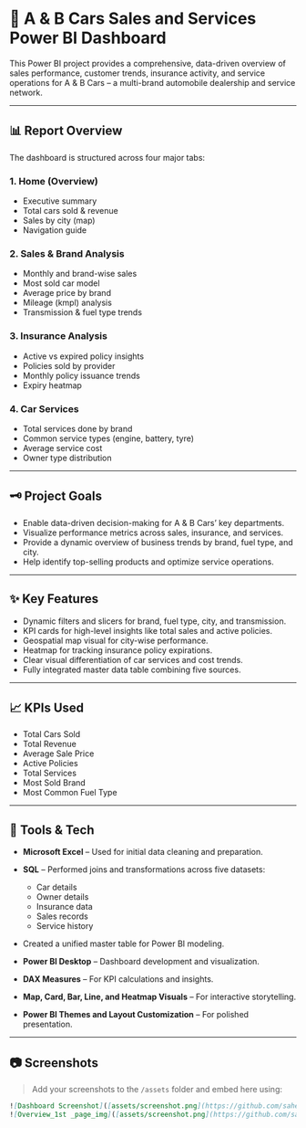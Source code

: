 # 🚗 A & B Cars Sales and Services Power BI Dashboard

This Power BI project provides a comprehensive, data-driven overview of sales performance, customer trends, insurance activity, and service operations for A & B Cars – a multi-brand automobile dealership and service network.

---

## 📊 Report Overview

The dashboard is structured across four major tabs:

### 1. **Home (Overview)**

* Executive summary
* Total cars sold & revenue
* Sales by city (map)
* Navigation guide

### 2. **Sales & Brand Analysis**

* Monthly and brand-wise sales
* Most sold car model
* Average price by brand
* Mileage (kmpl) analysis
* Transmission & fuel type trends

### 3. **Insurance Analysis**

* Active vs expired policy insights
* Policies sold by provider
* Monthly policy issuance trends
* Expiry heatmap

### 4. **Car Services**

* Total services done by brand
* Common service types (engine, battery, tyre)
* Average service cost
* Owner type distribution

---

## 🗝️ Project Goals

* Enable data-driven decision-making for A & B Cars’ key departments.
* Visualize performance metrics across sales, insurance, and services.
* Provide a dynamic overview of business trends by brand, fuel type, and city.
* Help identify top-selling products and optimize service operations.

---

## ✨ Key Features

* Dynamic filters and slicers for brand, fuel type, city, and transmission.
* KPI cards for high-level insights like total sales and active policies.
* Geospatial map visual for city-wise performance.
* Heatmap for tracking insurance policy expirations.
* Clear visual differentiation of car services and cost trends.
* Fully integrated master data table combining five sources.

---

## 📈 KPIs Used

* Total Cars Sold
* Total Revenue
* Average Sale Price
* Active Policies
* Total Services
* Most Sold Brand
* Most Common Fuel Type

---

## 🧰 Tools & Tech

* **Microsoft Excel** – Used for initial data cleaning and preparation.
* **SQL** – Performed joins and transformations across five datasets:

  * Car details
  * Owner details
  * Insurance data
  * Sales records
  * Service history
* Created a unified master table for Power BI modeling.
* **Power BI Desktop** – Dashboard development and visualization.
* **DAX Measures** – For KPI calculations and insights.
* **Map, Card, Bar, Line, and Heatmap Visuals** – For interactive storytelling.
* **Power BI Themes and Layout Customization** – For polished presentation.

---

## 📷 Screenshots

> Add your screenshots to the `/assets` folder and embed here using:

```markdown
![Dashboard Screenshot]([assets/screenshot.png](https://github.com/saheb1999/Cars_Dashboard/blob/main/Cars_data_dash_img.png))
![Overview_1st _page_img]([assets/screenshot.png](https://github.com/saheb1999/Cars_Dashboard/blob/main/Cars_data_dash_img.png))
```
